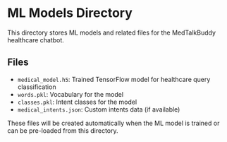 # ML Models Directory

This directory stores ML models and related files for the MedTalkBuddy healthcare chatbot.

## Files

- `medical_model.h5`: Trained TensorFlow model for healthcare query classification
- `words.pkl`: Vocabulary for the model
- `classes.pkl`: Intent classes for the model
- `medical_intents.json`: Custom intents data (if available)

These files will be created automatically when the ML model is trained or can be pre-loaded from this directory.

